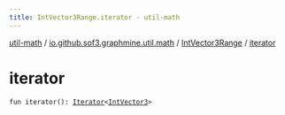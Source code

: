 ```yaml
---
title: IntVector3Range.iterator - util-math
---
```


[util-math](../../index.html) / [io.github.sof3.graphmine.util.math](../index.html) / [IntVector3Range](index.html) / [iterator](./iterator.html)

# iterator

`fun iterator(): `[`Iterator`](https://kotlinlang.org/api/latest/jvm/stdlib/kotlin.collections/-iterator/index.html)`<`[`IntVector3`](../-int-vector3/index.html)`>`